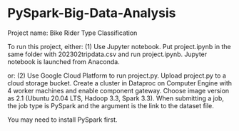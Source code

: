 # PySpark-Big-Data-Analysis

Project name: Bike Rider Type Classification

To run this project, either: (1) Use Jupyter notebook. Put project.ipynb in the same folder with 202302tripdata.csv and run project.ipynb. Jupyter notebook is launched from Anaconda.


or: (2) Use Google Cloud Platform to run project.py. Upload project.py to a cloud storage bucket. Create a cluster in Dataproc on Computer Engine with 4 worker machines and enable component gateway. Choose image version as 2.1 (Ubuntu 20.04 LTS, Hadoop 3.3, Spark 3.3). When submitting a job, the job type is PySpark and the argument is the link to the dataset file.




You may need to install PySpark first. 
